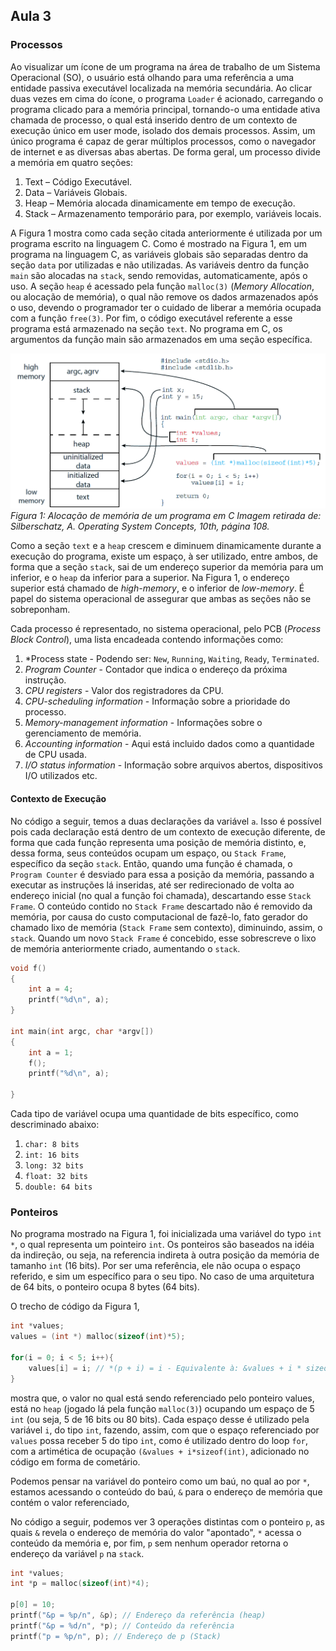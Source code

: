 ## Aula 3

### Processos

Ao visualizar um ícone de um programa na área de trabalho de um Sistema
Operacional (SO), o usuário está olhando para uma referência a uma entidade
passiva executável localizada na memória secundária. Ao clicar duas vezes em
cima do ícone, o programa `Loader` é acionado, carregando o programa clicado
para a memória principal, tornando-o uma entidade ativa chamada de processo,
o qual está inserido dentro de um contexto de execução único em user mode,
isolado dos demais processos. Assim, um único programa é capaz de gerar
múltiplos processos, como o navegador de internet e as diversas abas abertas.
De forma geral, um processo divide a memória em quatro seções:

1.	Text – Código Executável.
2.	Data – Variáveis Globais.
3.	Heap – Memória alocada dinamicamente em tempo de execução.
4.	Stack – Armazenamento temporário para, por exemplo, variáveis locais.

A Figura 1 mostra como cada seção citada anteriormente é utilizada por um
programa escrito na linguagem C. Como é mostrado na Figura 1, em um programa na
linguagem C, as variáveis globais são separadas dentro da seção `data` por
utilizadas e não utilizadas. As variáveis dentro da função `main` são alocadas
na `stack`, sendo removidas, automaticamente, após o uso. A seção `heap` é acessado
pela função `malloc(3)` (*Memory Allocation*, ou alocação de memória), o qual não
remove os dados armazenados após o uso, devendo o programador ter o cuidado de
liberar a memória ocupada com a função `free(3)`. Por fim, o código executável
referente a esse programa está armazenado na seção `text`. No programa em C, os
argumentos da função main são armazenados em uma seção específica.

![Figura 1](Aloca%C3%A7%C3%A3o%20de%20mem%C3%B3ria%20de%20um%20programa%20c.png)
*Figura 1: Alocação de memória de um programa em C*
*Imagem retirada de: Silberschatz, A. Operating System Concepts, 10th, página 108.*


Como a seção `text` e a `heap` crescem e diminuem dinamicamente durante
a execução do programa, existe um espaço, à ser utilizado, entre ambos, de
forma que a seção `stack`, sai de um endereço superior da memória para um
inferior, e o `heap` da inferior para a superior. Na Figura 1, o endereço
superior está chamado de *high-memory*, e o inferior de *low-memory*. É papel
do sistema operacional de assegurar que ambas as seções não se sobreponham.


Cada processo é representado, no sistema operacional, pelo PCB (*Process Block
Control*), uma lista encadeada contendo informações como:

1.	*Process state - Podendo ser: `New`, `Running`, `Waiting`, `Ready`,
        `Terminated`.
2.	*Program Counter* - Contador que indica o endereço da próxima
        instrução.
3.	*CPU registers* - Valor dos registradores da CPU.
4.	*CPU-scheduling information* - Informação sobre a prioridade do
        processo.
5.	*Memory-management information* - Informações sobre o gerenciamento de
        memória.
6.	*Accounting information* - Aqui está incluido dados como a quantidade
        de CPU usada.
7.	*I/O status information* - Informação sobre arquivos abertos,
        dispositivos I/O utilizados etc.


#### Contexto de Execução

No código a seguir, temos a duas declarações da variável `a`. Isso é possível
pois cada declaração está dentro de um contexto de execução diferente, de forma
que cada função representa uma posição de memória distinto, e, dessa forma,
seus conteúdos ocupam um espaço, ou `Stack Frame`, específico da seção `stack`.
Então, quando uma função é chamada, o `Program Counter` é desviado para essa
a posição da memória, passando a executar as instruções lá inseridas, até ser
redirecionado de volta ao endereço inicial (no qual a função foi chamada),
descartando esse `Stack Frame`. O conteúdo contido no `Stack Frame` descartado não
é removido da memória, por causa do custo computacional de fazê-lo, fato
gerador do chamado lixo de memória (`Stack Frame` sem contexto), diminuindo,
assim, o `stack`. Quando um novo `Stack Frame` é concebido, esse sobrescreve o lixo
de memória anteriormente criado, aumentando o `stack`.

```C
void f()
{
    int a = 4;
    printf("%d\n", a);
}

int main(int argc, char *argv[])
{
    int a = 1;
    f();
    printf("%d\n", a);

}
```

Cada tipo de variável ocupa uma quantidade de bits específico, como
descriminado abaixo:

1. `char: 8 bits`
2. `int: 16 bits`
3. `long: 32 bits`
4. `float: 32 bits`
5. `double: 64 bits`


### Ponteiros

No programa mostrado na Figura 1, foi inicializada uma variável do typo `int *`,
o qual representa um pointeiro `int`. Os ponteiros são baseados na idéia da
indireção, ou seja, na referencia indireta à outra posição da memória de
tamanho `int` (16 bits). Por ser uma referência, ele não ocupa o espaço
referido, e sim um específico para o seu tipo. No caso de uma arquitetura de
64 bits, o ponteiro ocupa 8 bytes (64 bits).

O trecho de código da Figura 1,

```c
int *values;
values = (int *) malloc(sizeof(int)*5);

for(i = 0; i < 5; i++){
    values[i] = i; // *(p + i) = i - Equivalente à: &values + i * sizeof(int) <= i
}
```

mostra que, o valor no qual está sendo referenciado pelo ponteiro values, está
no `heap` (jogado lá pela função `malloc(3)`) ocupando um espaço de 5 `int` (ou seja,
5 de 16 bits ou 80 bits). Cada espaço desse é utilizado pela variável  `i`, do
tipo `int`, fazendo, assim, com que o espaço referenciado por `values` possa
receber 5 do tipo `int`, como é utilizado dentro do loop `for`, com
a artimética de ocupação `(&values + i*sizeof(int)`, adicionado no código em
forma de cometário.

Podemos pensar na variável do ponteiro como um baú, no qual ao por `*`,
estamos acessando o conteúdo do baú, `&` para o endereço de memória que contém
o valor referenciado,

No código a seguir, podemos ver 3 operações distintas com o ponteiro `p`, as
quais `&` revela o endereço de memória do valor "apontado", `*` acessa o
conteúdo da memória e, por fim, `p` sem nenhum operador retorna o endereço da
variável `p` na `stack`.

```c
int *values;
int *p = malloc(sizeof(int)*4);

p[0] = 10;
printf("&p = %p/n", &p); // Endereço da referência (heap)
printf("&p = %d/n", *p); // Conteúdo da referência
printf("p = %p/n", p); // Endereço de p (Stack)
```

